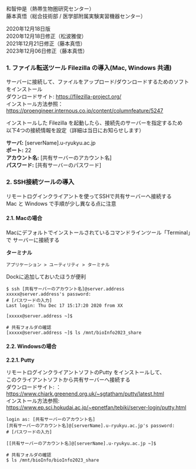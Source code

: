 和智仲是（熱帯生物圏研究センター）  
藤本真悟（総合技術部 / 医学部附属実験実習機器センター）  

2020年12月18日版  
2020年12月18日修正（松波雅俊）  
2021年12月21日修正（藤本真悟）  
2023年12月06日修正（藤本真悟）  

### 1. ファイル転送ツール Filezilla の導入(Mac, Windows 共通)  
  
サーバーに接続して、ファイルをアップロード/ダウンロードするためのソフトをインストール  
ダウンロードサイト: https://filezilla-project.org/  
インストール方法参照：https://proengineer.internous.co.jp/content/columnfeature/5247  
  
インストールした Filezilla を起動したら、接続先のサーバーを指定するため  
以下4つの接続情報を設定（詳細は当日にお知らせします）  

**サーバ:** [serverName].u-ryukyu.ac.jp  
**ポート:** 22  
**アカウント名:** [共有サーバーのアカウント名]  
**パスワード:** [共有サーバーのパスワード]  

### 2. SSH接続ツールの導入  

リモートログインクライアントを使ってSSHで共有サーバーへ接続する  
Mac と Windows で手順が少し異なる点に注意  
  
#### 2.1. Macの場合

Macにデフォルトでインストールされているコマンドラインツール「Terminal」で
サーバーに接続する

**ターミナル**

`アプリケーション > ユーティリティ > ターミナル`

Dockに追加しておいたほうが便利

```
$ ssh [共有サーバーのアカウント名]@server.address
xxxxx@server.address's password: 
# [パスワードの入力]
Last login: Thu Dec 17 15:17:20 2020 from XX

[xxxxx@server.address ~]$

# 共有フォルダの確認
[xxxxx@server.address ~]$ ls /mnt/bioInfo2023_share
```

#### 2.2. Windowsの場合  
**2.2.1. Putty**  

リモートログインクライアントソフトのPutty をインストールして、  
このクライアントソフトから共有サーバーへ接続する  
ダウンロードサイト: ：https://www.chiark.greenend.org.uk/~sgtatham/putty/latest.html  
インストール方法参照: https://www.ep.sci.hokudai.ac.jp/~epnetfan/tebiki/server-login/putty.html  

```
login as: [共有サーバーのアカウント名]
[共有サーバーのアカウント名]@[serverName].u-ryukyu.ac.jp's password: 
# [パスワードの入力]

[[共有サーバーのアカウント名]@[serverName].u-ryukyu.ac.jp ~]$

# 共有フォルダの確認
$ ls /mnt/bioInfo/bioInfo2023_share
```



